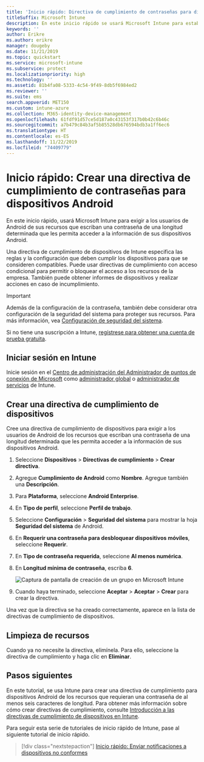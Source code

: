 ```yaml
---
title: 'Inicio rápido: Directiva de cumplimiento de contraseñas para dispositivos Android'
titleSuffix: Microsoft Intune
description: En este inicio rápido se usará Microsoft Intune para establecer la longitud de la contraseña que se exige en dispositivos Android.
keywords: ''
author: Erikre
ms.author: erikre
manager: dougeby
ms.date: 11/21/2019
ms.topic: quickstart
ms.service: microsoft-intune
ms.subservice: protect
ms.localizationpriority: high
ms.technology: ''
ms.assetid: 81b4fa08-5333-4c54-9f49-8db5f6984ed2
ms.reviewer: ''
ms.suite: ems
search.appverid: MET150
ms.custom: intune-azure
ms.collection: M365-identity-device-management
ms.openlocfilehash: 61fdf91d57ce5d187a0c43153f317b0b42c6b46c
ms.sourcegitcommit: a7b479c84b3af5b85528db676594bdb3a1ff6ec6
ms.translationtype: HT
ms.contentlocale: es-ES
ms.lasthandoff: 11/22/2019
ms.locfileid: "74409779"
---
```

# <a name="quickstart-create-a-password-compliance-policy-for-android-devices"></a>Inicio rápido: Crear una directiva de cumplimiento de contraseñas para dispositivos Android

En este inicio rápido, usará Microsoft Intune para exigir a los usuarios de Android de sus recursos que escriban una contraseña de una longitud determinada que les permita acceder a la información de sus dispositivos Android.

Una directiva de cumplimiento de dispositivos de Intune especifica las reglas y la configuración que deben cumplir los dispositivos para que se consideren compatibles. Puede usar directivas de cumplimiento con acceso condicional para permitir o bloquear el acceso a los recursos de la empresa. También puede obtener informes de dispositivos y realizar acciones en caso de incumplimiento.

> [!IMPORTANT]
> Además de la configuración de la contraseña, también debe considerar otra configuración de la seguridad del sistema para proteger sus recursos. Para más información, vea [Configuración de seguridad del sistema](compliance-policy-create-android-for-work.md).

Si no tiene una suscripción a Intune, [regístrese para obtener una cuenta de prueba gratuita](../fundamentals/free-trial-sign-up.md).

## <a name="sign-in-to-intune"></a>Iniciar sesión en Intune

Inicie sesión en el [Centro de administración del Administrador de puntos de conexión de Microsoft](https://go.microsoft.com/fwlink/?linkid=2109431) como [administrador global](../fundamentals/users-add.md#types-of-administrators) o [administrador de servicios](../fundamentals/users-add.md#types-of-administrators) de Intune.

## <a name="create-a-device-compliance-policy"></a>Crear una directiva de cumplimiento de dispositivos

Cree una directiva de cumplimiento de dispositivos para exigir a los usuarios de Android de los recursos que escriban una contraseña de una longitud determinada que les permita acceder a la información de sus dispositivos Android.

1. Seleccione **Dispositivos** > **Directivas de cumplimiento** > **Crear directiva**.

2. Agregue **Cumplimiento de Android** como **Nombre**. Agregue también una **Descripción**.

3. Para **Plataforma**, seleccione **Android Enterprise**.

4. En **Tipo de perfil**, seleccione **Perfil de trabajo**.

5. Seleccione **Configuración** > **Seguridad del sistema** para mostrar la hoja **Seguridad del sistema** de Android.

6. En **Requerir una contraseña para desbloquear dispositivos móviles**, seleccione **Requerir**.

7. En **Tipo de contraseña requerida**, seleccione **Al menos numérica**.

8. En **Longitud mínima de contraseña**, escriba **6**.

    ![Captura de pantalla de creación de un grupo en Microsoft Intune](./media/quickstart-set-password-length-android/quickstart-set-password-length-android-01.png)

9. Cuando haya terminado, seleccione **Aceptar** > **Aceptar** > **Crear** para crear la directiva.

Una vez que la directiva se ha creado correctamente, aparece en la lista de directivas de cumplimiento de dispositivos.

## <a name="clean-up-resources"></a>Limpieza de recursos

Cuando ya no necesite la directiva, elimínela. Para ello, seleccione la directiva de cumplimiento y haga clic en **Eliminar**.

## <a name="next-steps"></a>Pasos siguientes

En este tutorial, se usa Intune para crear una directiva de cumplimiento para dispositivos Android de los recursos que requieran una contraseña de al menos seis caracteres de longitud. Para obtener más información sobre cómo crear directivas de cumplimiento, consulte [Introducción a las directivas de cumplimiento de dispositivos en Intune](device-compliance-get-started.md).

Para seguir esta serie de tutoriales de inicio rápido de Intune, pase al siguiente tutorial de inicio rápido.

> [!div class="nextstepaction"]
> [Inicio rápido: Enviar notificaciones a dispositivos no conformes](../quickstart-send-notification.md)
